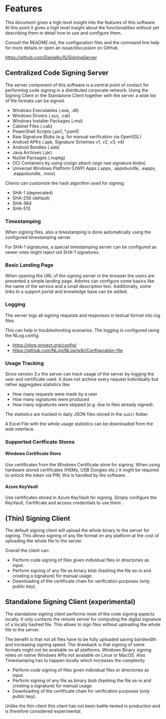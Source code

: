 # Features

This document gives a high level insight into the features of this software. At this point it gives a high level
insight about the functionalities without yet describing them in detail how to use and configure them. 

Consult the README.md, the configuration files and the command line help for more details or open an issue/discussion on GitHub.

https://github.com/Danielku15/SigningServer

## Centralized Code Signing Server

The server component of this software is a central point of contact for performing code signing in a distributed
corporate network. Using the Signing Client or the Standalone Client together with the server a wide list of file
formats can be signed. 

* Windows Executables (.exe, .dll)
* Windows Drivers (.sys, .cat)
* Windows Installer Packages (.msi)
* Cabinet Files (.cab)
* PowerShell Scripts (.ps1, *.psm1)
* Raw Signature Blobs (e.g. for manual verification via OpenSSL)
* Android APKs (.apk, Signature Schemes v1, v2, v3, v4)
* Android Bundles (.aab)
* Java Archives (.jar)
* NuGet Packages (.nupkg)
* OCI Containers by using cosign attach (sign raw signature blobs)
* Universal Windows Platform (UWP) Apps (.appx, .appxbundle, .eappx, .eappxbundle, .msix)

Clients can customize the hash algorithm used for signing: 

* SHA-1 (deprecated)
* SHA-256 (default)
* SHA-384
* SHA-512

### Timestamping

When signing files, also a timestamping is done automatically using the configured timestamping server.

For SHA-1 signatures, a special timestamping server can be configured as newer ones might reject old SHA-1 signatures.

### Basic Landing Page

When opening the URL of the signing server in the browser the users are presented a simple landing page.
Admins can configure some basics like the name of the service and a small description text.
Additionally, some links to a support portal and knowledge base can be added. 

### Logging

The server logs all signing requests and responses in textual format into log files. 

This can help in troubleshooting scenarios. The logging is configured using the NLog.config:

* https://nlog-project.org/config/
* https://github.com/NLog/NLog/wiki/Configuration-file

### Usage Tracking

Since version 3.x the server can track usage of the server by logging the user and certificate used. 
It does not archive every request individually but rather aggregates statistics like: 

* How many requests were made by a user
* How many signatures were produced
* How many signatures were skipped (e.g. due to files already signed).

The statistics are tracked in daily JSON files stored in the `audit` folder.

A Excel File with the whole usage statistics can be downloaded from the web interface.

### Supported Certficate Stores

#### Windows Certificate Store

Use certificates from the Windows Certificate store for signing. When using hardware stored certificates (HSMs, USB Dongles etc.)
it might be required to unlock the token via PIN, this is handled by the software. 

#### Azure KeyVault

Use certificates stored in Azure KeyVault for signing. Simply configure the KeyVault, Certificate and access credentials to use them.

## (Thin) Signing Client

The default signing client will upload the whole binary to the server for signing. This allows signing of any file format on any platform
at the cost of uploading the whole file to the server.

Overall the client can:

* Perform code signing of files given individual files or directories as input. 
* Perform signing of any file as binary blob (hashing the file as-is and creating a signature) for manual usage. 
* Downloading of the certificate chain for verification purposes (only public key).

## Standalone Signing Client (experimental)

The standalone signing client performs most of the code signing aspects locally. It only contacts the remote server for 
computing the digital signature of a locally hashed file. This allows to sign files without uploading the whole file to the server.

The benefit is that not all files have to be fully uploaded saving bandwidth and increasing signing speed.
The drawback is that signing of some formats might not be available on all platforms. Windows Binary signing relies on native Windows APIs not available on Linux or MacOS. 
Also Timestamping has to happen locally which increases the complexity.

* Perform code signing of files given individual files or directories as input.
* Perform signing of any file as binary blob (hashing the file as-is and creating a signature) for manual usage.
* Downloading of the certificate chain for verification purposes (only public key).

Unlike the thin client this client has not been battle-tested in production and is therefore considered experimental. 


